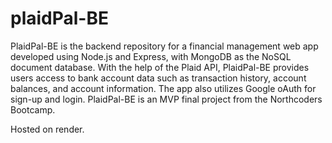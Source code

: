 # plaidPal-BE

PlaidPal-BE is the backend repository for a financial management web app developed using Node.js and Express, with MongoDB as the NoSQL document database. With the help of the Plaid API, PlaidPal-BE provides users access to bank account data such as transaction history, account balances, and account information. The app also utilizes Google oAuth for sign-up and login. PlaidPal-BE is an MVP final project from the Northcoders Bootcamp.

Hosted on render.
